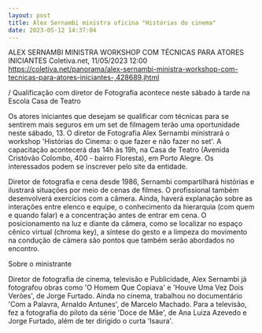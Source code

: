 ```yaml
---
layout: post
title: Alex Sernambi ministra oficina "Histórias do cinema"
date: 2023-05-12 14:37:04
---
```

ALEX SERNAMBI MINISTRA WORKSHOP COM TÉCNICAS PARA ATORES INICIANTES
Coletiva.net, 11/05/2023 12:00
https://coletiva.net/panorama/alex-sernambi-ministra-workshop-com-tecnicas-para-atores-iniciantes-,428689.jhtml

/ Qualificação com diretor de Fotografia acontece neste sábado à tarde na Escola Casa de Teatro

Os atores iniciantes que desejam se qualificar com técnicas para se sentirem mais seguros em um set de filmagem terão uma oportunidade neste sábado, 13. O diretor de Fotografia Alex Sernambi ministrará o workshop 'Histórias do Cinema: o que fazer e não fazer no set'. A capacitação acontecerá das 14h às 19h, na Casa de Teatro (Avenida Cristóvão Colombo, 400 - bairro Floresta), em Porto Alegre. Os interessados podem se inscrever pelo site da entidade. 

Diretor de fotografia e cena desde 1986, Sernambi compartilhará histórias e ilustrará situações por meio de cenas de filmes. O profissional também desenvolverá exercícios com a câmera. Ainda, haverá explanação sobre as interações entre elenco e equipe, o conhecimento da hierarquia (com quem e quando falar) e a concentração antes de entrar em cena. O posicionamento na luz e diante da câmera, como se localizar no espaço cênico virtual (chroma key), a síntese do gesto e a limpeza do movimento na condução de câmera são pontos que também serão abordados no encontro.

Sobre o ministrante

Diretor de fotografia de cinema, televisão e Publicidade, Alex Sernambi já fotografou obras como 'O Homem Que Copiava' e 'Houve Uma Vez Dois Verões', de Jorge Furtado. Ainda no cinema, trabalhou no documentário 'Com a Palavra, Arnaldo Antunes', de Marcelo Machado. Para a televisão, fez a fotografia do piloto da série 'Doce de Mãe', de Ana Luiza Azevedo e Jorge Furtado, além de ter dirigido o curta 'Isaura'.